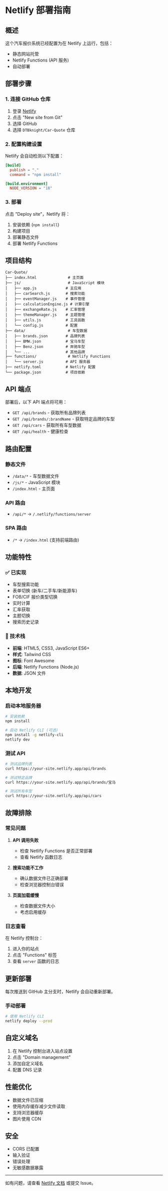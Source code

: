 # Netlify 部署指南

## 概述

这个汽车报价系统已经配置为在 Netlify 上运行，包括：
- 静态网站托管
- Netlify Functions (API 服务)
- 自动部署

## 部署步骤

### 1. 连接 GitHub 仓库

1. 登录 [Netlify](https://netlify.com)
2. 点击 "New site from Git"
3. 选择 GitHub
4. 选择 `DTBknight/Car-Quote` 仓库

### 2. 配置构建设置

Netlify 会自动检测以下配置：

```toml
[build]
  publish = "."
  command = "npm install"

[build.environment]
  NODE_VERSION = "18"
```

### 3. 部署

点击 "Deploy site"，Netlify 将：
1. 安装依赖 (`npm install`)
2. 构建项目
3. 部署静态文件
4. 部署 Netlify Functions

## 项目结构

```
Car-Quote/
├── index.html              # 主页面
├── js/                     # JavaScript 模块
│   ├── app.js             # 主应用
│   ├── carSearch.js       # 搜索功能
│   ├── eventManager.js    # 事件管理
│   ├── calculationEngine.js # 计算引擎
│   ├── exchangeRate.js    # 汇率管理
│   ├── themeManager.js    # 主题管理
│   ├── utils.js           # 工具函数
│   └── config.js          # 配置
├── data/                   # 车型数据
│   ├── brands.json        # 品牌列表
│   ├── BMW.json           # 宝马车型
│   ├── Benz.json          # 奔驰车型
│   └── ...                # 其他品牌
├── functions/              # Netlify Functions
│   └── server.js          # API 服务器
├── netlify.toml           # Netlify 配置
└── package.json           # 项目依赖
```

## API 端点

部署后，以下 API 端点将可用：

- `GET /api/brands` - 获取所有品牌列表
- `GET /api/brands/:brandName` - 获取特定品牌的车型
- `GET /api/cars` - 获取所有车型数据
- `GET /api/health` - 健康检查

## 路由配置

### 静态文件
- `/data/*` - 车型数据文件
- `/js/*` - JavaScript 模块
- `/index.html` - 主页面

### API 路由
- `/api/*` → `/.netlify/functions/server`

### SPA 路由
- `/*` → `/index.html` (支持前端路由)

## 功能特性

### ✅ 已实现
- 车型搜索功能
- 表单切换 (新车/二手车/新能源车)
- FOB/CIF 报价类型切换
- 实时计算
- 汇率获取
- 主题切换
- 搜索历史记录

### 🔧 技术栈
- **前端**: HTML5, CSS3, JavaScript ES6+
- **样式**: Tailwind CSS
- **图标**: Font Awesome
- **后端**: Netlify Functions (Node.js)
- **数据**: JSON 文件

## 本地开发

### 启动本地服务器

```bash
# 安装依赖
npm install

# 启动 Netlify CLI (可选)
npm install -g netlify-cli
netlify dev
```

### 测试 API

```bash
# 测试品牌列表
curl https://your-site.netlify.app/api/brands

# 测试特定品牌
curl https://your-site.netlify.app/api/brands/宝马

# 测试所有车型
curl https://your-site.netlify.app/api/cars
```

## 故障排除

### 常见问题

1. **API 调用失败**
   - 检查 Netlify Functions 是否正常部署
   - 查看 Netlify 函数日志

2. **搜索功能不工作**
   - 确认数据文件已正确部署
   - 检查浏览器控制台错误

3. **页面加载缓慢**
   - 检查数据文件大小
   - 考虑启用缓存

### 日志查看

在 Netlify 控制台：
1. 进入你的站点
2. 点击 "Functions" 标签
3. 查看 `server` 函数的日志

## 更新部署

每次推送到 GitHub 主分支时，Netlify 会自动重新部署。

### 手动部署

```bash
# 使用 Netlify CLI
netlify deploy --prod
```

## 自定义域名

1. 在 Netlify 控制台进入站点设置
2. 点击 "Domain management"
3. 添加自定义域名
4. 配置 DNS 记录

## 性能优化

- 数据文件已压缩
- 使用内存缓存减少文件读取
- 支持浏览器缓存
- 图片使用 CDN

## 安全

- CORS 已配置
- 输入验证
- 错误处理
- 无敏感数据暴露

---

如有问题，请查看 [Netlify 文档](https://docs.netlify.com) 或提交 Issue。 